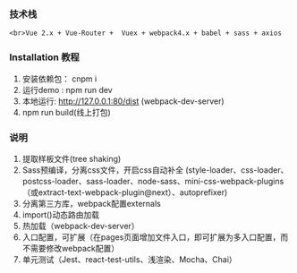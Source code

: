### 技术栈
    <br>Vue 2.x + Vue-Router +  Vuex + webpack4.x + babel + sass + axios
### Installation 教程
1. 安装依赖包： cnpm i
2. 运行demo :   npm run dev
3. 本地运行: http://127.0.0.1:80/dist  (webpack-dev-server)
4. npm run build(线上打包)

### 说明
1. 提取样板文件(tree shaking)
2. Sass预编译，分离css文件，开启css自动补全 (style-loader、css-loader、postcss-loader、sass-loader、node-sass、mini-css-webpack-plugins（或extract-text-webpack-plugin@next）、autoprefixer)
3. 分离第三方库，webpack配置externals
4. import()动态路由加载
5. 热加载（webpack-dev-server）
6. 入口配置，可扩展（在pages页面增加文件入口，即可扩展为多入口配置，而不需要修改webpack配置）
7. 单元测试（Jest、react-test-utils、浅渲染、Mocha、Chai）

